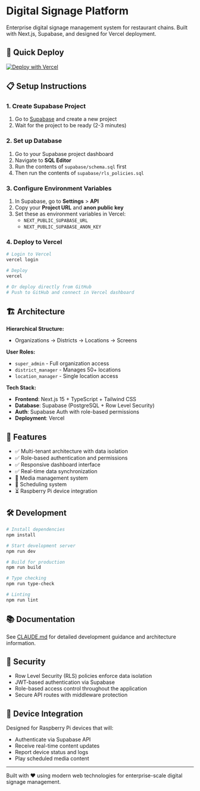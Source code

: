 # Digital Signage Platform

Enterprise digital signage management system for restaurant chains. Built with Next.js, Supabase, and designed for Vercel deployment.

## 🚀 Quick Deploy

[![Deploy with Vercel](https://vercel.com/button)](https://vercel.com/new/clone?repository-url=https://github.com/your-username/digital-signage-platform)

## 📋 Setup Instructions

### 1. Create Supabase Project
1. Go to [Supabase](https://supabase.com) and create a new project
2. Wait for the project to be ready (2-3 minutes)

### 2. Set up Database
1. Go to your Supabase project dashboard
2. Navigate to **SQL Editor**
3. Run the contents of `supabase/schema.sql` first
4. Then run the contents of `supabase/rls_policies.sql`

### 3. Configure Environment Variables
1. In Supabase, go to **Settings** > **API**
2. Copy your **Project URL** and **anon public key**
3. Set these as environment variables in Vercel:
   - `NEXT_PUBLIC_SUPABASE_URL`
   - `NEXT_PUBLIC_SUPABASE_ANON_KEY`

### 4. Deploy to Vercel
```bash
# Login to Vercel
vercel login

# Deploy
vercel

# Or deploy directly from GitHub
# Push to GitHub and connect in Vercel dashboard
```

## 🏗️ Architecture

**Hierarchical Structure:**
- Organizations → Districts → Locations → Screens

**User Roles:**
- `super_admin` - Full organization access
- `district_manager` - Manages 50+ locations
- `location_manager` - Single location access

**Tech Stack:**
- **Frontend**: Next.js 15 + TypeScript + Tailwind CSS
- **Database**: Supabase (PostgreSQL + Row Level Security)  
- **Auth**: Supabase Auth with role-based permissions
- **Deployment**: Vercel

## 🎯 Features

- ✅ Multi-tenant architecture with data isolation
- ✅ Role-based authentication and permissions
- ✅ Responsive dashboard interface
- ✅ Real-time data synchronization
- 🚧 Media management system
- 🚧 Scheduling system
- ⏳ Raspberry Pi device integration

## 🛠️ Development

```bash
# Install dependencies
npm install

# Start development server
npm run dev

# Build for production
npm run build

# Type checking
npm run type-check

# Linting
npm run lint
```

## 📚 Documentation

See [CLAUDE.md](./CLAUDE.md) for detailed development guidance and architecture information.

## 🔐 Security

- Row Level Security (RLS) policies enforce data isolation
- JWT-based authentication via Supabase
- Role-based access control throughout the application
- Secure API routes with middleware protection

## 📱 Device Integration

Designed for Raspberry Pi devices that will:
- Authenticate via Supabase API
- Receive real-time content updates
- Report device status and logs
- Play scheduled media content

---

Built with ❤️ using modern web technologies for enterprise-scale digital signage management.
